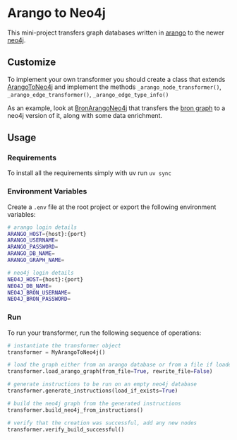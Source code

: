 # Arango to Neo4j

This mini-project transfers graph databases written in [arango](https://arangodb.com/) to the newer [neo4j](https://neo4j.com/).

## Customize

To implement your own transformer you should create a class that extends [ArangoToNeo4j](arango_to_neo4j.py) and implement the methods `_arango_node_transformer()`, `_arango_edge_transformer()`, `_arango_edge_type_info()`

As an example, look at [BronArangoNeo4j](bron/bron_arango_to_neo4j.py) that transfers the [bron graph](https://github.com/ALFA-group/BRON/tree/master) to a neo4j version of it, along with some data enrichment.

## Usage

### Requirements

To install all the requirements simply with uv run `uv sync`

### Environment Variables

Create a `.env` file at the root project or export the following environment variables:

```bash
# arango login details
ARANGO_HOST={host}:{port}
ARANGO_USERNAME=
ARANGO_PASSWORD=
ARANGO_DB_NAME=
ARANGO_GRAPH_NAME=

# neo4j login details
NEO4J_HOST={host}:{port}
NEO4J_DB_NAME=
NEO4J_BRON_USERNAME=
NEO4J_BRON_PASSWORD=
```

### Run

To run your transformer, run the following sequence of operations:

```python
# instantiate the transformer object
transformer = MyArangoToNeo4j()

# load the graph either from an arango database or from a file if loaded previously using this method
transformer.load_arango_graph(from_file=True, rewrite_file=False)

# generate instructions to be run on an empty neo4j database
transformer.generate_instructions(load_if_exists=True)

# build the neo4j graph from the generated instructions
transformer.build_neo4j_from_instructions()

# verify that the creation was successful, add any new nodes
transformer.verify_build_successful()
```
